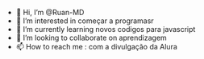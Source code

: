 - 👋 Hi, I’m @Ruan-MD
- 👀 I’m interested in  começar a programasr
- 🌱 I’m currently learning  novos codigos para javascript
- 💞️ I’m looking to collaborate on  aprendizagem
- 📫 How to reach me : com a divulgação da Alura

<!---
Ruan-MD/Ruan-MD is a ✨ special ✨ repository because its `README.md` (this file) appears on your GitHub profile.
You can click the Preview link to take a look at your changes.
---

